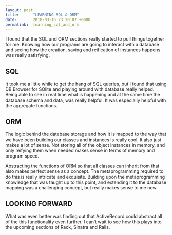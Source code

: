 ```yaml
---
layout: post
title:      "LEARNING SQL & ORM"
date:       2018-03-16 23:20:07 +0000
permalink:  learning_sql_and_orm
---
```



I found that the SQL and ORM sections really started to pull things together for me.  Knowing how our programs are going to interact with a database and seeing how the creation, saving and reification of instances happens was really satisfying.  

## SQL
It took me a little while to get the hang of SQL queries, but I found that using DB Browser for SQlite and playing around with database really helped.  Being able to see in real time what is happening and at the same time the database schema and data, was really helpful.  It was especially helpful with the aggregate functions.

## ORM
The logic behind the database storage and how it is mapped to the way that we have been building our classes and instances is really cool.  It also just makes a lot of sense.  Not storing all of the object instances in memory, and only reifying them when needed makes sense in terms of memory and program speed.

Abstracting the functions of ORM so that all classes can inherit from that also makes perfect sense as a concept.  The metaprogramming required to do this is really intricate and exquisite.  Building upon the metaprogramming knowledge that was taught up to this point, and extending it to the database mapping was a challenging concept, but really makes sense to me now.

## LOOKING FORWARD
What was even better was finding out that ActiveRecord could abstract all of the this functionality even further.   I can’t wait to see how this plays into the upcoming sections of Rack, Sinatra and Rails.

